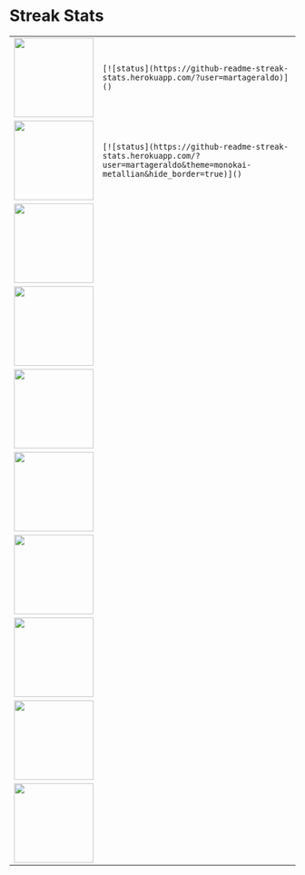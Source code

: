 # Streak Stats


|||
|---|---|
|<img  height="140px" src="https://github-readme-streak-stats.herokuapp.com/?user=martageraldo" />|```[![status](https://github-readme-streak-stats.herokuapp.com/?user=martageraldo)]()``` |
|<img height="140px" src="https://github-readme-streak-stats.herokuapp.com/?user=martageraldo&theme=monokai-metallian&hide_border=true" />|```[![status](https://github-readme-streak-stats.herokuapp.com/?user=martageraldo&theme=monokai-metallian&hide_border=true)]()```|
|<img height="140px" src="http://github-readme-streak-stats.herokuapp.com/?user=martageraldo&theme=radical" />||
|<img height="140px" src="https://github-readme-streak-stats.herokuapp.com/?user=martageraldo&theme=github-dark-blue&hide_border=true" />||
|<img height="140px" src="https://github-readme-streak-stats.herokuapp.com/?user=martageraldo&theme=dark&hide_border=true" />||
|<img height="140px" src="https://github-readme-streak-stats.herokuapp.com/?user=martageraldo&theme=merko&hide_border=true" />||
|<img height="140px" src="https://github-readme-streak-stats.herokuapp.com/?user=martageraldo&theme=gruvbox&hide_border=true" />||
|<img height="140px" src="https://github-readme-streak-stats.herokuapp.com/?user=martageraldo&theme=tokyonight&hide_border=true" />||
|<img height="140px" src="https://github-readme-streak-stats.herokuapp.com/?user=martageraldo&theme=onedark&hide_border=true" />||
|<img height="140px" src="https://github-readme-streak-stats.herokuapp.com/?user=martageraldo&theme=cobalt&hide_border=true" />||

<br>
